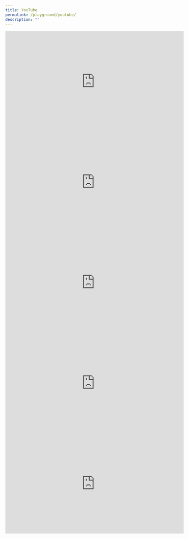 ```yaml
---
title: YouTube
permalink: /playground/youtube/
description: ""
---
```

<iframe allowfullscreen="" allow="accelerometer; autoplay; clipboard-write; encrypted-media; gyroscope; picture-in-picture; web-share" frameborder="0" title="YouTube video player" src="https://www.youtube.com/embed/-W62_-TX52c" height="315" width="560"></iframe>

<iframe width="560" height="315" src="https://www.youtube.com/embed/mU5k-yTHqz4" title="YouTube video player" frameborder="0" allow="accelerometer; autoplay; clipboard-write; encrypted-media; gyroscope; picture-in-picture" allowfullscreen=""></iframe>


<iframe width="560" height="315" src="https://www.youtube.com/embed/NAPmBpn-_0E" title="YouTube video player" frameborder="0" allow="accelerometer; autoplay; clipboard-write; encrypted-media; gyroscope; picture-in-picture" allowfullscreen=""></iframe>

<iframe width="560" height="315" src="https://www.youtube.com/embed/kXYiU_JCYtU" title="YouTube video player" frameborder="0" allow="accelerometer; autoplay; clipboard-write; encrypted-media; gyroscope; picture-in-picture" allowfullscreen=""></iframe>


<iframe width="560" height="315" src="https://www.youtube.com/embed/jLRROkGGBfM" title="YouTube video player" frameborder="0" allow="accelerometer; autoplay; clipboard-write; encrypted-media; gyroscope; picture-in-picture" allowfullscreen=""></iframe>